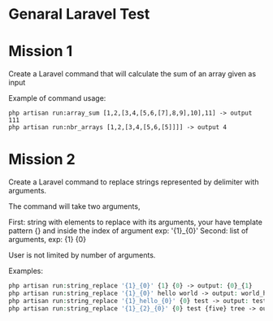 # Genaral Laravel Test

# Mission 1

Create a Laravel command that will calculate the sum of an array given as input

Example of command usage:

```shell
php artisan run:array_sum [1,2,[3,4,[5,6,[7],8,9],10],11] -> output 111
php artisan run:nbr_arrays [1,2,[3,4,[5,6,[5]]]] -> output 4
```

# Mission 2

Create a Laravel command to replace strings represented by delimiter with arguments.

The command will take two arguments, 

First: string with elements to replace with its arguments, your have template pattern {} and inside the index of argument 
exp: '{1}_{0}'
Second: list of arguments, exp: {1} {0}

User is not limited by number of arguments.

Examples:

```php
php artisan run:string_replace '{1}_{0}' {1} {0} -> output: {0}_{1}
php artisan run:string_replace '{1}_{0}' hello world -> output: world_hello
php artisan run:string_replace '{1}_hello_{0}' {0} test -> output: test_hello_{0}
php artisan run:string_replace '{1}_{2}_{0}' {0} test {five} tree -> output: test_{five}_{0}
```

